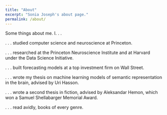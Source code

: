 ```yaml
---
title: "About"
excerpt: "Sonia Joseph's about page."
permalink: /about/
---
```

<!-- 
Hi, my name is Sonia Joseph. I am a graduate of Princeton University where I studied computational neuroscience, computer science, anthropology, and creative writing. My senior theses were on machine learning models of semantic representation in the human brain, advised by Uri Hasson, and a book titled *Polly*, advised by Aleksandar Hemon. My past experience includes the Princeton Neuroscience Institute, the Harvard Evolutionary Psychology Lab, and the investment firm Ruane, Cunniff and Goldfarb.

I am interested in human and non-human intelligences, and the principles by which they operate.

 -->
<!-- Hi, my name is Sonia Joseph. I studied machine learning, computational neuroscience, and computer science at Princeton University. My senior thesis was on machine learning models for semantic representation in the human brain, advised by Uri Hasson.

I am interested in generalizable principles of human and non-human intelligence. -->

Some things about me. I. . .

. . . studied computer science and neuroscience at Princeton.

. . . researched at the Princeton Neuroscience Institute and at Harvard under the Data Science Initiative.

. . . built forecasting models at a top investment firm on Wall Street.

. . . wrote my thesis on machine learning models of semantic representation in the brain, advised by Uri Hasson.

. . . wrote a second thesis in fiction, advised by Aleksandar Hemon, which won a Samuel Shellabarger Memorial Award. 

. . . read avidly, books of every genre.
